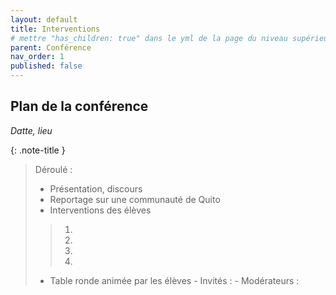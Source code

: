 ```yaml
---
layout: default
title: Interventions
# mettre "has_children: true" dans le yml de la page du niveau supérieur
parent: Conférence
nav_order: 1
published: false
---
```

## Plan de la conférence

*Datte, lieu*

{: .note-title }
> Déroulé :
> 
> - Présentation, discours
> - Reportage sur une communauté de Quito
> - Interventions des élèves
>>   1. 
>>   2.
>>   3. 
>>   4. 
> - Table ronde animée par les élèves
    - Invités :
    - Modérateurs : 
